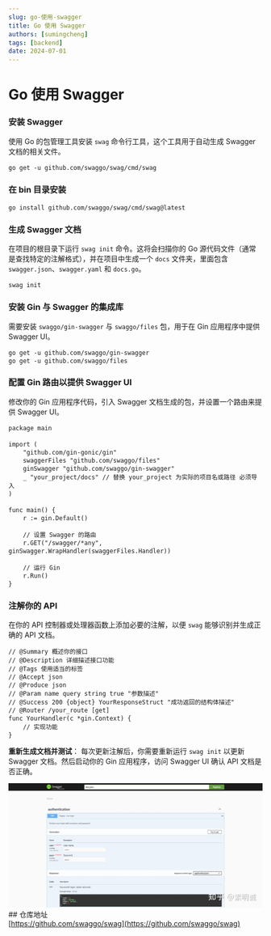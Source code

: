 ```yaml
---
slug: go-使用-swagger
title: Go 使用 Swagger
authors: [sumingcheng]
tags: [backend]
date: 2024-07-01
---
```


# Go 使用 Swagger

### 安装 Swagger

使用 Go 的包管理工具安装 `swag` 命令行工具，这个工具用于自动生成 Swagger 文档的相关文件。

```
go get -u github.com/swaggo/swag/cmd/swag
```

### 在 bin 目录安装

```
go install github.com/swaggo/swag/cmd/swag@latest
```

### 生成 Swagger 文档

在项目的根目录下运行 `swag init` 命令。这将会扫描你的 Go 源代码文件（通常是查找特定的注解格式），并在项目中生成一个 `docs` 文件夹，里面包含 `swagger.json`、`swagger.yaml` 和 `docs.go`。

```
swag init
```

### 安装 Gin 与 Swagger 的集成库

需要安装 `swaggo/gin-swagger` 与 `swaggo/files` 包，用于在 Gin 应用程序中提供 Swagger UI。

```
go get -u github.com/swaggo/gin-swagger
go get -u github.com/swaggo/files
```

### 配置 Gin 路由以提供 Swagger UI

修改你的 Gin 应用程序代码，引入 Swagger 文档生成的包，并设置一个路由来提供 Swagger UI。

```
package main
​
import (
    "github.com/gin-gonic/gin"
    swaggerFiles "github.com/swaggo/files"
    ginSwagger "github.com/swaggo/gin-swagger"
    _ "your_project/docs" // 替换 your_project 为实际的项目名或路径 必须导入
)
​
func main() {
    r := gin.Default()
​
    // 设置 Swagger 的路由
    r.GET("/swagger/*any", ginSwagger.WrapHandler(swaggerFiles.Handler))
​
    // 运行 Gin
    r.Run()
}
```

### 注解你的 API

在你的 API 控制器或处理器函数上添加必要的注解，以便 `swag` 能够识别并生成正确的 API 文档。

```
// @Summary 概述你的接口
// @Description 详细描述接口功能
// @Tags 使用适当的标签
// @Accept json
// @Produce json
// @Param name query string true "参数描述"
// @Success 200 {object} YourResponseStruct "成功返回的结构体描述"
// @Router /your_route [get]
func YourHandler(c *gin.Context) {
    // 实现功能
}
```

**重新生成文档并测试**： 每次更新注解后，你需要重新运行 `swag init` 以更新 Swagger 文档。然后启动你的 Gin 应用程序，访问 Swagger UI 确认 API 文档是否正确。

![4bab4dcdcd0c2d2c95b45cbd07d14fbb](../image/4bab4dcdcd0c2d2c95b45cbd07d14fbb.jpg)## 仓库地址  
[https://github.com/swaggo/swag](https://github.com/swaggo/swag)
